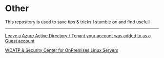 # Other

This repository is used to save tips & tricks I stumble on and find usefull 


--------

[Leave a Azure Active Directory / Tenant your account was added to as a Guest account](https://github.com/verboompj/Other/blob/master/Azure%20AD%20Leave%20Directory.md)


[WDATP & Security Center for OnPremises Linux Servers](https://github.com/verboompj/Other/blob/master/WDATP%20for%20Linux.md)


